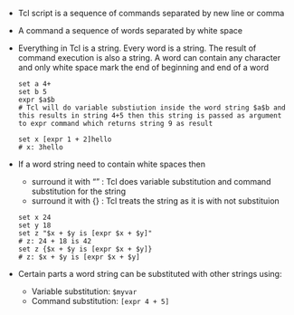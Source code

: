 -   Tcl script is a sequence of commands separated by new line or comma

-   A command a sequence of words separated by white space
-   Everything in Tcl is a string.  Every word is a string.  The result of
    command execution is also a string.  A word can contain any character and
    only white space mark the end of beginning and end of a word
    ~~~~~~~~~~~~~~~~~~~~~~~~~~~~~~~~~~~~~~~~~~~~~~~~~~~~~~~~~~~~~~~~~~~~~~~~~~~~
    set a 4+
    set b 5
    expr $a$b
    # Tcl will do variable substiution inside the word string $a$b and this results in string 4+5 then this string is passed as argument to expr command which returns string 9 as result

    set x [expr 1 + 2]hello
    # x: 3hello
    ~~~~~~~~~~~~~~~~~~~~~~~~~~~~~~~~~~~~~~~~~~~~~~~~~~~~~~~~~~~~~~~~~~~~~~~~~~~~
-   If a word string need to contain white spaces then
    -   surround it with “” : Tcl does variable substitution and command
        substitution for the string
    -   surround it with {} : Tcl treats the string as it is with not
        substituion

    ~~~~~~~~~~~~~~~~~~~~~~~~~~~~~~~~~~~~~~~~~~~~~~~~~~~~~~~~~~~~~~~~~~~~~~~~~~~~
    set x 24
    set y 18
    set z "$x + $y is [expr $x + $y]"
    # z: 24 + 18 is 42
    set z {$x + $y is [expr $x + $y]} 
    # z: $x + $y is [expr $x + $y]
    ~~~~~~~~~~~~~~~~~~~~~~~~~~~~~~~~~~~~~~~~~~~~~~~~~~~~~~~~~~~~~~~~~~~~~~~~~~~~
-   Certain parts a word string can be substituted with other strings using:
    -   Variable substitution: `$myvar`
    -   Command substitution: `[expr 4 + 5]`
